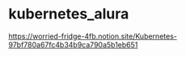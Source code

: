 # kubernetes_alura
https://worried-fridge-4fb.notion.site/Kubernetes-97bf780a67fc4b34b9ca790a5b1eb651
